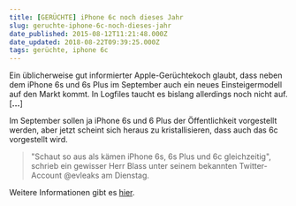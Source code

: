 ```yaml
---
title: [GERÜCHTE] iPhone 6c noch dieses Jahr
slug: geruchte-iphone-6c-noch-dieses-jahr
date_published: 2015-08-12T11:21:48.000Z
date_updated: 2018-08-22T09:39:25.000Z
tags: gerüchte, iphone 6c
---
```


Ein üblicherweise gut informierter Apple-Gerüchtekoch glaubt, dass neben dem iPhone 6s und 6s Plus im September auch ein neues Einsteigermodell auf den Markt kommt. In Logfiles taucht es bislang allerdings noch nicht auf. [**...**] 

Im September sollen ja iPhone 6s und 6 Plus der Öffentlichkeit vorgestellt werden, aber jetzt scheint sich heraus zu kristallisieren, dass auch das 6c vorgestellt wird.

> "Schaut so aus als kämen iPhone 6s, 6s Plus und 6c gleichzeitig", schrieb ein gewisser Herr Blass unter seinem bekannten Twitter-Account @evleaks am Dienstag.

Weitere Informationen gibt es [hier](http://www.heise.de/mac-and-i/meldung/Geruecht-iPhone-6c-bereits-in-diesem-Jahr-2776860.html?wt_mc=rss.apple.beitrag.atom).
